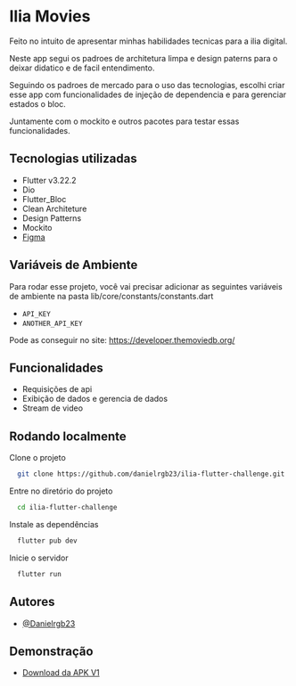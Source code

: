 # Ilia Movies

Feito no intuito de apresentar minhas habilidades tecnicas para a ilia digital.

Neste app segui os padroes de architetura limpa e design paterns para o deixar didatico e de facil entendimento.

Seguindo os padroes de mercado para o uso das tecnologias, escolhi criar esse app com funcionalidades de injeção de dependencia e para gerenciar estados o bloc.

Juntamente com o mockito e outros pacotes para testar essas funcionalidades.

## Tecnologias utilizadas

- Flutter v3.22.2
- Dio
- Flutter_Bloc
- Clean Architeture
- Design Patterns
- Mockito
- [Figma](https://www.figma.com/design/dTdywJ89zxeolkhRgPmq3O/ilia_movies?node-id=2-4&t=r6Qj29CXVztZHyxm-1)



## Variáveis de Ambiente

Para rodar esse projeto, você vai precisar adicionar as seguintes variáveis de ambiente na pasta lib/core/constants/constants.dart

- `API_KEY`
- `ANOTHER_API_KEY`

Pode as conseguir no site: https://developer.themoviedb.org/


## Funcionalidades

- Requisições de api
- Exibição de dados e gerencia de dados
- Stream de video


## Rodando localmente

Clone o projeto

```bash
  git clone https://github.com/danielrgb23/ilia-flutter-challenge.git
```

Entre no diretório do projeto

```bash
  cd ilia-flutter-challenge
```

Instale as dependências

```bash
  flutter pub dev
```

Inicie o servidor

```bash
  flutter run
```


## Autores

- [@Danielrgb23](https://www.github.com/danielrgb23)


## Demonstração

- [Download da APK V1](https://drive.google.com/file/d/1_1SHSrZ1ZNdAQuY0XQkElNQnlyg-K0w8/view?usp=drive_link)
